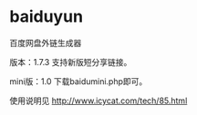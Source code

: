 baiduyun
========

百度网盘外链生成器

版本：1.7.3 支持新版短分享链接。

mini版：1.0 下载baidumini.php即可。

使用说明见 http://www.icycat.com/tech/85.html
